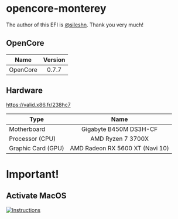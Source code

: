# opencore-monterey

The author of this EFI is [@sileshn](https://github.com/sileshn). Thank you very much!

## OpenCore

| Name     | Version |
| -------- |:-------:|
| OpenCore | 0.7.7   |

## Hardware

https://valid.x86.fr/238hc7

| Type               | Name                            |
| ------------------ |:-------------------------------:|
| Motherboard        | Gigabyte B450M DS3H-CF          |
| Processor (CPU)    | AMD Ryzen 7 3700X               |
| Graphic Card (GPU) | AMD Radeon RX 5600 XT (Navi 10) |

# Important!

## Activate MacOS

[![Instructions](https://i3.ytimg.com/vi/iR93emyzlsk/maxresdefault.jpg)](https://www.youtube.com/watch?v=iR93emyzlsk)



